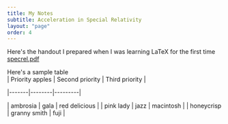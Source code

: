 ```yaml
---
title: My Notes
subtitle: Acceleration in Special Relativity
layout: "page"
order: 4
---
```



Here's the handout I prepared when I was learning LaTeX for the first time
[specrel.pdf](https://github.com/Gargantua1605/gargantua1605.github.io/files/6269271/specrel.pdf)<br/>

Here's a sample table<br/>
| Priority apples | Second priority | Third priority |

|-------|--------|---------|

| ambrosia | gala | red delicious |
| pink lady | jazz | macintosh |
| honeycrisp | granny smith | fuji |

